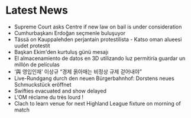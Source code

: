 # Latest News
-  Supreme Court asks Centre if new law on bail is under consideration
-  Cumhurbaşkanı Erdoğan seçmenle buluşuyor
-  Tässä on Kauppalehden perjantain protestilista - Katso oman alueesi uudet protestit
-  Başkan Ekim'den kurtuluş günü mesajı
-  El almacenamiento de datos en 3D utilizando luz permitiría guardar un millón de películas
-  ‘與 영입인재’ 이상규 “경제 옭아매는 비정상 규제 걷어내야”
-  Live-Rundgang durch den neuen Bürgerbahnhof: Dorstens neues Schmuckstück eröffnet
-  Swifties evacuated and show delayed
-  L'OM réclame du très lourd !
-  Clach to learn venue for next Highland League fixture on morning of match

